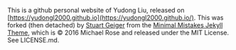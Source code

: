 This is a github personal website of Yudong Liu, released on [https://yudongl2000.github.io](https://yudongl2000.github.io/). This was forked (then detached) by [Stuart Geiger](https://github.com/staeiou) from the [Minimal Mistakes Jekyll Theme](https://mmistakes.github.io/minimal-mistakes/), which is © 2016 Michael Rose and released under the MIT License. See LICENSE.md.



